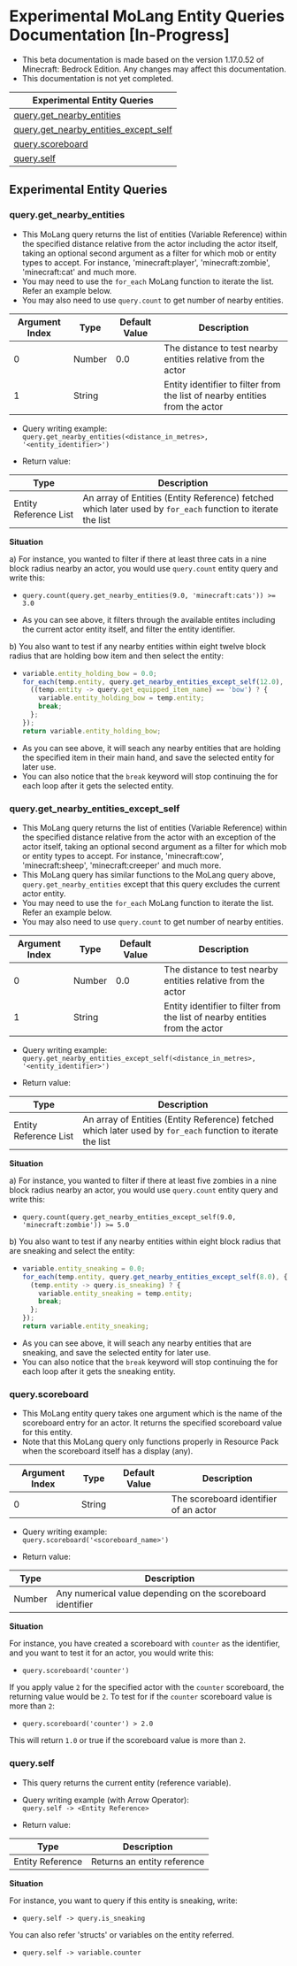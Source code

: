 # Experimental MoLang Entity Queries Documentation [In-Progress] </h1>

* This beta documentation is made based on the version 1.17.0.52 of Minecraft: Bedrock Edition. Any changes may affect this documentation.
* This documentation is not yet completed.

| Experimental Entity Queries                                   |
|---------------------------------------------------------------|
| [query.get_nearby_entities](./experimental_queries.md#queryget_nearby_entities) |
| [query.get_nearby_entities_except_self](./experimental_queries.md#queryget_nearby_entities_except_self) |
| [query.scoreboard](./experimental_queries.md#queryscoreboard) |
| [query.self](./experimental_queries.md#queryself)             |

## Experimental Entity Queries



### query.get_nearby_entities
* This MoLang query returns the list of entities (Variable Reference) within the specified distance relative from the actor including the actor itself, taking an optional second argument as a filter for which mob or entity types to accept. For instance, 'minecraft:player', 'minecraft:zombie', 'minecraft:cat' and much more.
* You may need to use the `for_each` MoLang function to iterate the list. Refer an example below.
* You may also need to use `query.count` to get number of nearby entities.

| Argument Index | Type   | Default Value | Description                               |
|----------------|--------|---------------|-------------------------------------------|
| 0              | Number | 0.0           | The distance to test nearby entities relative from the actor |
| 1              | String |               | Entity identifier to filter from the list of nearby entities from the actor |

* Query writing example:<br>
`query.get_nearby_entities(<distance_in_metres>, '<entity_identifier>')`

* Return value:

| Type                  | Description                                                |
|-----------------------|------------------------------------------------------------|
| Entity Reference List | An array of Entities (Entity Reference) fetched which later used by `for_each` function to iterate the list |

<b> Situation </b><br>

a) For instance, you wanted to filter if there at least three cats in a nine block radius nearby an actor, you would use `query.count` entity query and write this:<br>
  - `query.count(query.get_nearby_entities(9.0, 'minecraft:cats')) >= 3.0`<br>
  * As you can see above, it filters through the available entites including the current actor entity itself, and filter the entity identifier.

b) You also want to test if any nearby entities within eight twelve block radius that are holding bow item and then select the entity:<br>
  - ```javascript
    variable.entity_holding_bow = 0.0;
    for_each(temp.entity, query.get_nearby_entities_except_self(12.0), {
      ((temp.entity -> query.get_equipped_item_name) == 'bow') ? {
        variable.entity_holding_bow = temp.entity;
        break;
      };
    });
    return variable.entity_holding_bow;
    ```
  * As you can see above, it will seach any nearby entities that are holding the specified item in their main hand, and save the selected entity for later use.
  * You can also notice that the `break` keyword will stop continuing the for each loop after it gets the selected entity.



### query.get_nearby_entities_except_self
* This MoLang query returns the list of entities (Variable Reference) within the specified distance relative from the actor with an exception of the actor itself, taking an optional second argument as a filter for which mob or entity types to accept. For instance, 'minecraft:cow', 'minecraft:sheep', 'minecraft:creeper' and much more.
* This MoLang query has similar functions to the MoLang query above, `query.get_nearby_entities` except that this query excludes the current actor entity.
* You may need to use the `for_each` MoLang function to iterate the list. Refer an example below.
* You may also need to use `query.count` to get number of nearby entities.

| Argument Index | Type   | Default Value | Description                               |
|----------------|--------|---------------|-------------------------------------------|
| 0              | Number | 0.0           | The distance to test nearby entities relative from the actor |
| 1              | String |               | Entity identifier to filter from the list of nearby entities from the actor |

* Query writing example:<br>
`query.get_nearby_entities_except_self(<distance_in_metres>, '<entity_identifier>')`

* Return value:

| Type                  | Description                                                |
|-----------------------|------------------------------------------------------------|
| Entity Reference List | An array of Entities (Entity Reference) fetched which later used by `for_each` function to iterate the list |

<b> Situation </b><br>

a) For instance, you wanted to filter if there at least five zombies in a nine block radius nearby an actor, you would use `query.count` entity query and write this:<br>
  - `query.count(query.get_nearby_entities_except_self(9.0, 'minecraft:zombie')) >= 5.0`<br>

b) You also want to test if any nearby entities within eight block radius that are sneaking and select the entity:<br>
  - ```javascript
    variable.entity_sneaking = 0.0;
    for_each(temp.entity, query.get_nearby_entities_except_self(8.0), {
      (temp.entity -> query.is_sneaking) ? {
        variable.entity_sneaking = temp.entity;
        break;
      };
    });
    return variable.entity_sneaking;
    ```
  * As you can see above, it will seach any nearby entities that are sneaking, and save the selected entity for later use.
  * You can also notice that the `break` keyword will stop continuing the for each loop after it gets the sneaking entity.



### query.scoreboard
* This MoLang entity query takes one argument which is the name of the scoreboard entry for an actor. It returns the specified scoreboard value for this entity.
* Note that this MoLang query only functions properly in Resource Pack when the scoreboard itself has a display (any).

| Argument Index | Type   | Default Value | Description                               |
|----------------|--------|---------------|-------------------------------------------|
| 0              | String |               | The scoreboard identifier of an actor     |

* Query writing example:<br>
`query.scoreboard('<scoreboard_name>')`

* Return value:

| Type   | Description                                                |
|--------|------------------------------------------------------------|
| Number | Any numerical value depending on the scoreboard identifier |


<b> Situation </b><br>

For instance, you have created a scoreboard with `counter` as the identifier, and you want to test it for an actor, you would write this:<br>
- `query.scoreboard('counter')`<br>

If you apply value `2` for the specified actor with the `counter` scoreboard, the returning value would be `2`. To test for if the `counter` scoreboard value is more than `2`:<br>
- `query.scoreboard('counter') > 2.0`<br>

This will return `1.0` or true if the scoreboard value is more than `2`.



### query.self
* This query returns the current entity (reference variable).

* Query writing example (with Arrow Operator):<br>
`query.self -> <Entity Reference>`

* Return value:

| Type             | Description                 |
|------------------|-----------------------------|
| Entity Reference | Returns an entity reference |


<b> Situation </b><br>

For instance, you want to query if this entity is sneaking, write:<br>
- `query.self -> query.is_sneaking`<br>

You can also refer 'structs' or variables on the entity referred.<br>
- `query.self -> variable.counter`
